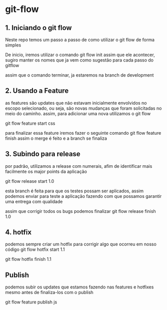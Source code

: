 # git-flow

## 1. Iniciando o git flow
Neste repo temos um passo a passo de como utilizar o git flow de forma simples

De inicio, iremos utilizar o comando git flow init
assim que ele acontecer, sugiro manter os nomes que ja vem como sugestão para cada passo do gitflow

assim que o comando terminar, ja estaremos na branch de development


## 2. Usando a Feature
as features são updates que não estavam inicialmente envolvidos no escopo selecionado, ou seja, são novas mudanças que foram solicitadas no meio do caminho. assim, para adicionar uma nova utilizamos o git flow

git flow feature start css

para finalizar essa feature iremos fazer o seguinte comando
git flow feature finish
assim o merge é feito e a branch se finaliza

## 3. Subindo para release

por padrão, utilizamos a release com numerais, afim de identificar mais facilmente os major points da aplicação

git flow release start 1.0

esta branch é feita para que os testes possam ser aplicados, assim podemos enviar para teste a aplicação fazendo com que possamos garantir uma entrega com qualidade

assim que corrigir todos os bugs podemos finalizar
git flow release finish 1.0

## 4. hotfix
podemos sempre criar um hotfix para corrigir algo que ocorreu em nosso código
git flow hotfix start 1.1

git flow hotfix finish 1.1

## Publish

podemos subir os updates que estamos fazendo nas features e hotfixes mesmo antes de finaliza-los com o publish

git flow feature publish js